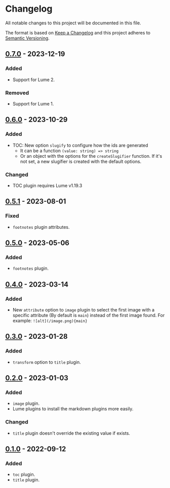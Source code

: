 <!-- deno-fmt-ignore-file -->

# Changelog
All notable changes to this project will be documented in this file.

The format is based on [Keep a Changelog](http://keepachangelog.com/) and this
project adheres to [Semantic Versioning](http://semver.org/).

## [0.7.0] - 2023-12-19
### Added
- Support for Lume 2.

### Removed
- Support for Lume 1.

## [0.6.0] - 2023-10-29
### Added
- TOC: New option `slugify` to configure how the ids are generated
  - It can be a function `(value: string) => string`
  - Or an object with the options for the `createSlugifier` function.
  If it's not set, a new slugifier is created with the default options.

### Changed
- TOC plugin requires Lume v1.19.3

## [0.5.1] - 2023-08-01
### Fixed
- `footnotes` plugin attributes.

## [0.5.0] - 2023-05-06
### Added
- `footnotes` plugin.

## [0.4.0] - 2023-03-14
### Added
- New `attribute` option to `image` plugin to select the first image
  with a specific attribute (By default is `main`) instead of the first image found.
  For example: `![alt](/image.png){main}`

## [0.3.0] - 2023-01-28
### Added
- `transform` option to `title` plugin.

## [0.2.0] - 2023-01-03
### Added
- `image` plugin.
- Lume plugins to install the markdown plugins more easily.

### Changed
- `title` plugin doesn't override the existing value if exists.

## [0.1.0] - 2022-09-12
### Added
- `toc` plugin.
- `title` plugin.

[0.7.0]: https://github.com/lumeland/markdown-plugins/compare/v0.6.0...v0.7.0
[0.6.0]: https://github.com/lumeland/markdown-plugins/compare/v0.5.1...v0.6.0
[0.5.1]: https://github.com/lumeland/markdown-plugins/compare/v0.5.0...v0.5.1
[0.5.0]: https://github.com/lumeland/markdown-plugins/compare/v0.4.0...v0.5.0
[0.4.0]: https://github.com/lumeland/markdown-plugins/compare/v0.3.0...v0.4.0
[0.3.0]: https://github.com/lumeland/markdown-plugins/compare/v0.2.0...v0.3.0
[0.2.0]: https://github.com/lumeland/markdown-plugins/compare/v0.1.0...v0.2.0
[0.1.0]: https://github.com/lumeland/markdown-plugins/releases/tag/v0.1.0
